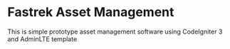 # Fastrek Asset Management
This is simple prototype asset management software using CodeIgniter 3 and AdminLTE template 
